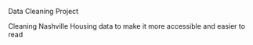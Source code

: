 Data Cleaning Project

Cleaning Nashville Housing data to make it more accessible and easier to read
